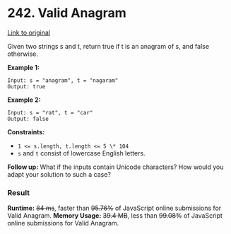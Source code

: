 # 242. Valid Anagram

[Link to original](https://leetcode.com/problems/valid-anagram/)

Given two strings s and t, return true if t is an anagram of s, and false otherwise.

**Example 1:**

```
Input: s = "anagram", t = "nagaram"
Output: true
```

**Example 2:**

```
Input: s = "rat", t = "car"
Output: false
```

**Constraints:**

- `1 <= s.length, t.length <= 5 \* 104`
- `s` and `t` consist of lowercase English letters.

**Follow up:** What if the inputs contain Unicode characters? How would you adapt your solution to such a case?

### Result

**Runtime:** ~~84 ms~~, faster than ~~95.76%~~ of JavaScript online submissions for Valid Anagram.
**Memory Usage:** ~~39.4 MB~~, less than ~~99.08%~~ of JavaScript online submissions for Valid Anagram.
